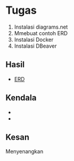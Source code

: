 # Tugas
1. Instalasi diagrams.net
2. Mmebuat contoh ERD
3. Instalasi Docker
4. Instalasi DBeaver

## Hasil
- [ERD](./pertemuan1.drawio)

## Kendala
-
-

## Kesan
Menyenangkan
